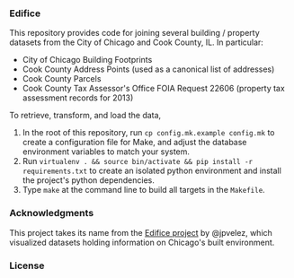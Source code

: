 ### Edifice

This repository provides code for joining several building / property datasets from the City of Chicago and Cook County, IL. In particular:
* City of Chicago Building Footprints
* Cook County Address Points (used as a canonical list of addresses)
* Cook County Parcels
* Cook County Tax Assessor's Office FOIA Request 22606 (property tax assessment records for 2013)

To retrieve, transform, and load the data,

1. In the root of this repository, run `cp config.mk.example config.mk` 
   to create a configuration file for Make, and adjust the database 
   environment variables to match your system.
2. Run `virtualenv . && source bin/activate && pip install -r requirements.txt` to create an isolated python environment and install the project's python dependencies.
3. Type `make` at the command line to build all targets in the `Makefile`.

### Acknowledgments

This project takes its name from the [Edifice project](http://edifice.opencityapps.org/) by @jpvelez, which visualized datasets holding information on Chicago's built environment. 

### License
